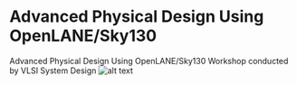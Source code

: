 # Advanced Physical Design Using OpenLANE/Sky130
Advanced Physical Design Using OpenLANE/Sky130 Workshop conducted by VLSI System Design
![alt text](https://github.com/aasthadave9/Advanced-Physical-Design-Using-OpenLANE-Sky130/blob/main/workshop_banner.jpg?raw=true)
